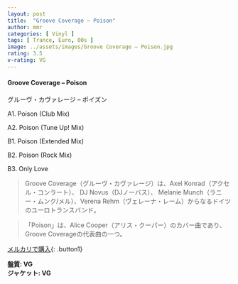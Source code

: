 ```yaml
---
layout: post
title:  "Groove Coverage – Poison"
author: mmr
categories: [ Vinyl ]
tags: [ Trance, Euro, 00s ]
image: ../assets/images/Groove Coverage – Poison.jpg
rating: 3.5
v-rating: VG
---
```


#### Groove Coverage – Poison

グルーヴ・カヴァレージ – ポイズン

A1. Poison (Club Mix)

A2. Poison (Tune Up! Mix)

B1. Poison (Extended Mix)

B2. Poison (Rock Mix)

B3. Only Love

> Groove Coverage（グルーヴ・カヴァレージ）は、Axel Konrad（アクセル・コンラート）、 DJ Novus（DJノーバス）、 Melanie Munch（ラニー・ムンク/メル）、Verena Rehm（ヴェレーナ・レーム）からなるドイツのユーロトランスバンド。

> 「Poison」は、Alice Cooper（アリス・クーパー）のカバー曲であり、Groove Coverageの代表曲の一つ。

[メルカリで購入](https://jp.mercari.com/item/m23409895626){: .button1}

<div class="mt-4 mb-4 d-flex align-items-center">
<strong class="mr-1">盤質: VG</strong>
</div>
<div class="mt-4 mb-4 d-flex align-items-center">
<strong class="mr-1">ジャケット: VG</strong>
</div>

